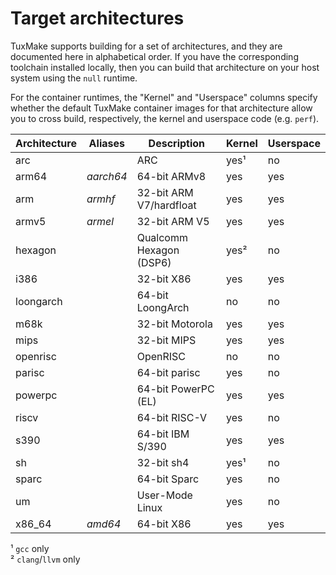 # Target architectures

TuxMake supports building for a set of architectures, and they are documented
here in alphabetical order. If you have the corresponding toolchain installed
locally, then you can build that architecture on your host system using the
`null` runtime.

For the container runtimes, the "Kernel" and "Userspace" columns specify
whether the default TuxMake container images for that architecture allow you to
cross build, respectively, the kernel and userspace code (e.g. `perf`).


Architecture | Aliases     | Description              | Kernel   | Userspace
-------------|-------------|--------------------------|----------|----------
arc          |             | ARC                      | yes¹     | no
arm64        | *aarch64*   | 64-bit ARMv8             | yes      | yes
arm          | *armhf*     | 32-bit ARM V7/hardfloat  | yes      | yes
armv5        | *armel*     | 32-bit ARM V5            | yes      | yes
hexagon      |             | Qualcomm Hexagon (DSP6)  | yes²     | no
i386         |             | 32-bit X86               | yes      | yes
loongarch    |             | 64-bit LoongArch         | no       | no
m68k         |             | 32-bit Motorola          | yes      | yes
mips         |             | 32-bit MIPS              | yes      | yes
openrisc     |             | OpenRISC                 | no       | no
parisc       |             | 64-bit parisc            | yes      | no
powerpc      |             | 64-bit PowerPC (EL)      | yes      | yes
riscv        |             | 64-bit RISC-V            | yes      | no
s390         |             | 64-bit IBM S/390         | yes      | yes
sh           |             | 32-bit sh4               | yes¹     | no
sparc        |             | 64-bit Sparc             | yes      | no
um           |             | User-Mode Linux          | yes      | no
x86_64       | *amd64*     | 64-bit X86               | yes      | yes

¹ `gcc` only  
² `clang`/`llvm` only

